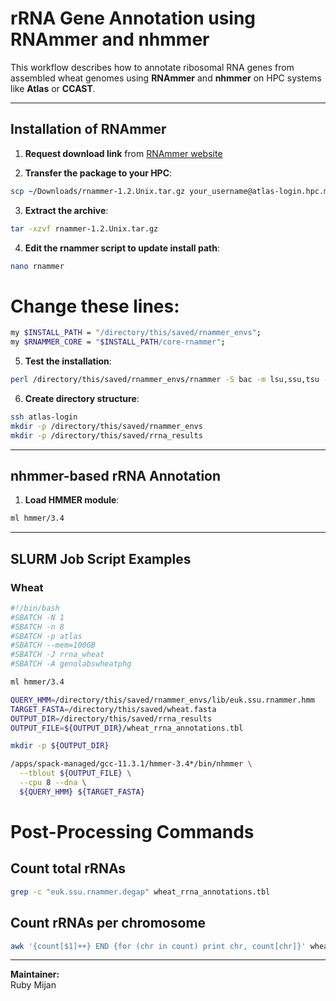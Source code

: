 # rRNA Gene Annotation using RNAmmer and nhmmer

This workflow describes how to annotate ribosomal RNA genes from assembled wheat genomes using **RNAmmer** and **nhmmer** on HPC systems like **Atlas** or **CCAST**.

---

## Installation of RNAmmer

1. **Request download link** from [RNAmmer website](https://services.healthtech.dtu.dk/cgi-bin/sw_request?software=rnammer&version=1.2&packageversion=1.2&platform=Unix)

2. **Transfer the package to your HPC**:
```bash
scp ~/Downloads/rnammer-1.2.Unix.tar.gz your_username@atlas-login.hpc.msstate.edu:/home/your_username
```
3. **Extract the archive**:
```bash
tar -xzvf rnammer-1.2.Unix.tar.gz
```
4. **Edit the rnammer script to update install path**:
```bash
nano rnammer
```
# Change these lines:
```bash
my $INSTALL_PATH = "/directory/this/saved/rnammer_envs";
my $RNAMMER_CORE = "$INSTALL_PATH/core-rnammer";
```
5. **Test the installation**:
```bash
perl /directory/this/saved/rnammer_envs/rnammer -S bac -m lsu,ssu,tsu -gff ecoli.fsa
```
6. **Create directory structure**:
```bash
ssh atlas-login
mkdir -p /directory/this/saved/rnammer_envs
mkdir -p /directory/this/saved/rrna_results
```
---

## nhmmer-based rRNA Annotation

1. **Load HMMER module**:
```bash
ml hmmer/3.4
```
---

## SLURM Job Script Examples

### Wheat
```bash
#!/bin/bash
#SBATCH -N 1
#SBATCH -n 8
#SBATCH -p atlas
#SBATCH --mem=100GB
#SBATCH -J rrna_wheat
#SBATCH -A genolabswheatphg

ml hmmer/3.4

QUERY_HMM=/directory/this/saved/rnammer_envs/lib/euk.ssu.rnammer.hmm
TARGET_FASTA=/directory/this/saved/wheat.fasta
OUTPUT_DIR=/directory/this/saved/rrna_results
OUTPUT_FILE=${OUTPUT_DIR}/wheat_rrna_annotations.tbl

mkdir -p ${OUTPUT_DIR}

/apps/spack-managed/gcc-11.3.1/hmmer-3.4*/bin/nhmmer \
  --tblout ${OUTPUT_FILE} \
  --cpu 8 --dna \
  ${QUERY_HMM} ${TARGET_FASTA}
```

# Post-Processing Commands

## Count total rRNAs
```bash
grep -c "euk.ssu.rnammer.degap" wheat_rrna_annotations.tbl
```
## Count rRNAs per chromosome
```bash
awk '{count[$1]++} END {for (chr in count) print chr, count[chr]}' wheat_rrna_annotations.tbl
```
---

**Maintainer:**  
Ruby Mijan
